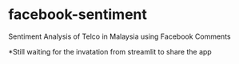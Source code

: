 # facebook-sentiment
Sentiment Analysis of Telco in Malaysia using Facebook Comments

*Still waiting for the invatation from streamlit to share the app

